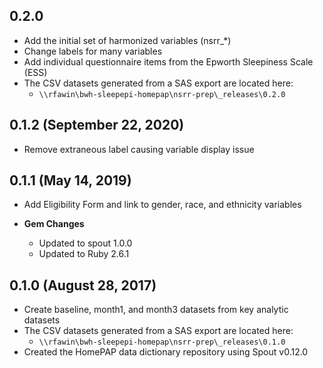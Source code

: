 ## 0.2.0 

- Add the initial set of harmonized variables (nsrr_*)
- Change labels for many variables
- Add individual questionnaire items from the Epworth Sleepiness Scale (ESS)
- The CSV datasets generated from a SAS export are located here:
  - `\\rfawin\bwh-sleepepi-homepap\nsrr-prep\_releases\0.2.0`


## 0.1.2 (September 22, 2020)

- Remove extraneous label causing variable display issue

## 0.1.1 (May 14, 2019)

- Add Eligibility Form and link to gender, race, and ethnicity variables

- **Gem Changes**
  - Updated to spout 1.0.0
  - Updated to Ruby 2.6.1

## 0.1.0 (August 28, 2017)

- Create baseline, month1, and month3 datasets from key analytic datasets
- The CSV datasets generated from a SAS export are located here:
  - `\\rfawin\bwh-sleepepi-homepap\nsrr-prep\_releases\0.1.0`
- Created the HomePAP data dictionary repository using Spout v0.12.0
